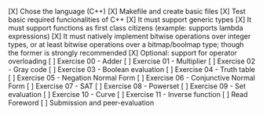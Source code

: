 [X] Chose the language (C++)
[X] Makefile and create basic files
[X] Test basic required funcionalities of C++
    [X] It must support generic types
    [X] It must support functions as first class citizens (example: supports lambda expressions)
    [X] It must natively implement bitwise operations over integer types, or at least bitwise operations over a bitmap/boolmap type; though the former is strongly recommended
    [X] Optional: support for operator overloading
[ ] Exercise 00 - Adder
[ ] Exercise 01 - Multiplier
[ ] Exercise 02 - Gray code
[ ] Exercise 03 - Boolean evaluation
[ ] Exercise 04 - Truth table
[ ] Exercise 05 - Negation Normal Form
[ ] Exercise 06 - Conjunctive Normal Form
[ ] Exercise 07 - SAT
[ ] Exercise 08 - Powerset
[ ] Exercise 09 - Set evaluation
[ ] Exercise 10 - Curve
[ ] Exercise 11 - Inverse function
[ ] Read Foreword
[ ] Submission and peer-evaluation

